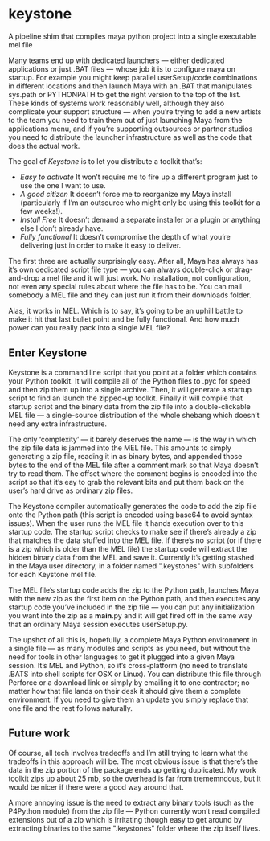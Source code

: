 # keystone
A pipeline shim that compiles maya python project into a single executable mel file

Many teams end up with dedicated launchers — either dedicated applications or just .BAT files — whose job it is to configure maya on startup. For example you might keep parallel userSetup/code combinations in different locations and then launch Maya with an .BAT that manipulates sys.path or PYTHONPATH to get the right version to the top of the list. These kinds of systems work reasonably well, although they also complicate your support structure — when you’re trying to add a new artists to the team you need to train them out of just launching Maya from the applications menu, and if you’re supporting outsources or partner studios you need to distribute the launcher infrastructure as well as the code that does the actual work.

The goal of *Keystone* is to let you distribute a toolkit that’s:

* *Easy to activate* It won’t require me to fire up a different program just to use the one I want to use.
* *A good citizen* It doesn’t force me to reorganize my Maya install (particularly if I’m an outsource who might only be using this toolkit for a few weeks!).
* *Install Free* It doesn’t demand a separate installer or a plugin or anything else I don’t already have.
* *Fully functional*  It doesn’t compromise the depth of what you’re delivering just in order to make it easy to deliver.

The first three are actually surprisingly easy. After all, Maya has always has it’s own dedicated script file type — you can always double-click or drag-and-drop a mel file and it will just work. No installation, not configuration, not even any special rules about where the file has to be. You can mail somebody a MEL file and they can just run it from their downloads folder.

Alas, it works in MEL. Which is to say, it’s going to be an uphill battle to make it hit that last bullet point and be fully functional. And how much power can you really pack into a single MEL file?


## Enter Keystone

Keystone is a command line script that you point at a folder which contains your Python toolkit. It will compile all of the Python files to .pyc for speed and then zip them up into a single archive. Then, it will generate a startup script to find an launch the zipped-up toolkit. Finally it will compile that startup script and the binary data from the zip file into a double-clickable MEL file — a single-source distribution of the whole shebang which doesn’t need any extra infrastructure.

The only ‘complexity’ — it barely deserves the name — is the way in which the zip file data is jammed into the MEL file. This amounts to simply generating a zip file, reading it in as binary bytes, and appended those bytes to the end of the MEL file after a comment mark so that Maya doesn’t try to read them. The offset where the comment begins is encoded into the script so that it’s eay to grab the relevant bits and put them back on the user’s hard drive as ordinary zip files.

The Keystone compiler automatically generates the code to add the zip file onto the Python path (this script is encoded using base64 to avoid syntax issues). When the user runs the MEL file it hands execution over to this startup code. The startup script checks to make see if there’s already a zip that matches the data stuffed into the MEL file. If there’s no script (or if there is a zip which is older than the MEL file) the startup code will extract the hidden binary data from the MEL and save it.  Currently it’s getting stashed in the Maya user directory, in a folder named ".keystones" with subfolders for each Keystone mel file.

The MEL file’s startup code adds the zip to the Python path, launches Maya with the new zip as the first item on the Python path, and then executes any startup code you’ve included in the zip file — you can put any initialization you want into the zip as a __main__.py and it will get fired off in the same way that an ordinary Maya session executes userSetup.py. 

The upshot of all this is, hopefully, a complete Maya Python environment in a single file — as many modules and scripts as you need, but without the need for tools in other languages to get it plugged into a given Maya session. It’s MEL and Python, so it’s cross-platform (no need to translate .BATS into shell scripts for OSX or Linux). You can distribute this file through Perforce or a download link or simply by emailing it to one contractor; no matter how that file lands on their desk it should give them a complete environment. If you need to give them an update you simply replace that one file and the rest follows naturally.

## Future work

Of course, all tech involves tradeoffs and I’m still trying to learn what the tradeoffs in this approach will be. The most obvious issue is that there’s the data in the zip portion of the package ends up getting duplicated. My work toolkit zips up about 25 mb, so the overhead is far from trememndous, but it would be nicer if there were a good way around that. 

A more annoying issue is the need to extract any binary tools (such as the P4Python module) from the zip file — Python currently won’t read compiled extensions out of a zip which is irritating though easy to get around by extracting binaries to the same ".keystones" folder where the zip itself lives.


